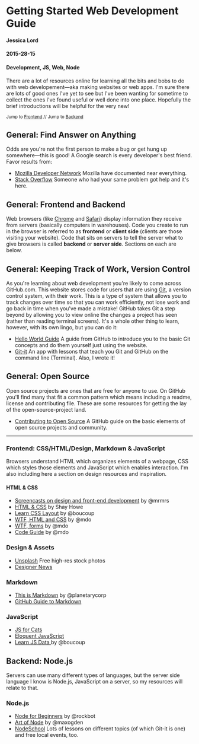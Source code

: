 # Getting Started Web Development Guide
#### Jessica Lord
#### 2015-28-15
#### Development, JS, Web, Node

There are a lot of resources online for learning all the bits and bobs to do with web developement—aka making websites or web apps. I'm sure there are lots of good ones I've yet to see but I've been wanting for sometime to collect the ones I've found useful or well done into one place. Hopefully the brief introductions will be helpful for the very new!

<small class="meta">Jump to [Frontend]() // Jump to [Backend]()</small>


## General: Find Answer on Anything
Odds are you're not the first person to make a bug or get hung up somewhere—this is good! A Google search is every developer's best friend. Favor results from:

- [Mozilla Developer Network](http://mdn.com) Mozilla have documented near everything.
- [Stack Overflow](http://stackoverflow.com) Someone who had your same problem got help and it's here.

## General: Frontend and Backend
Web browsers (like [Chrome](http://chrome.com) and [Safari](http://safari.com)) display information they receive from servers (basically computers in warehouses). Code you create to run in the browser is referred to as **frontend** or **client side** (clients are those visiting your website). Code that sits on servers to tell the server what to give browsers is called **backend** or **server side**. Sections on each are below.

## General: Keeping Track of Work, Version Control
As you're learning about web development you're likely to come across GitHub.com. This website stores code for users that are using [Git](), a version control system, with their work. This is a type of system that allows you to track changes over time so that you can work efficiently, not lose work and go back in time when you've made a mistake! GitHub takes Git a step beyond by allowing you to view online the changes a project has seen (rather than reading terminal screens). It's a whole other thing to learn, however, with its own lingo, but you can do it:

- [Hello World Guide](https://guides.github.com/activities/hello-world) A guide from GitHub to introduce you to the basic Git concepts and do them yourself just using the website.
- [Git-it](http://github.com/jlord/git-it) An app with lessons that teach you Git and GitHub on the command line (Terminal). Also, I wrote it!

## General: Open Source
Open source projects are ones that are free for anyone to use. On GitHub you'll find many that fit a common pattern which means including a readme, license and contributing file. These are some resources for getting the lay of the open-source-project land.

- [Contributing to Open Source](https://guides.github.com/activities/contributing-to-open-source) A GitHub guide on the basic elements of open source projects and community.

---

### Frontend: CSS/HTML/Design, Markdown & JavaScript
Browsers understand HTML which organizes elements of a webpage, CSS which styles those elements and JavaScript which enables interaction. I'm also including here a section on design resources and inspiration.

#### HTML & CSS

- [Screencasts on design and front-end development](http://designbytyping.com/) by @mrmrs
- [HTML & CSS](http://learn.shayhowe.com/html-css/) by Shay Howe
- [Learn CSS Layout](http://learnlayout.com/) by @boucoup
- [WTF, HTML and CSS](http://wtfhtmlcss.com/) by @mdo
- [WTF, forms](http://wtfforms.com/) by @mdo
- [Code Guide](http://codeguide.co/) by @mdo
### Design & Assets

- [Unsplash](https://unsplash.com/) Free high-res stock photos
- [Designer News](news.layervault.com)

### Markdown

- [This is Markdown](http://thisismarkdown.com/) by @planetarycorp
- [GitHub Guide to Markdown](https://guides.github.com/features/mastering-markdown/)

### JavaScript

- [JS for Cats](http://www.jsforcats.com)
- [Eloquent JavaScript](http://eloquentjavascript.net)
- [Learn JS Data ](http://learnjsdata.com/) by @boucoup

## Backend: Node.js
Servers can use many different types of languages, but the server side language I know is Node.js, JavaScript on a server, so my resources will relate to that.

### Node.js

- [Node for Beginners](https://github.com/rockbot/node-for-beginners) by @rockbot
- [Art of Node](https://github.com/maxogden/art-of-node) by @maxogden
- [NodeSchool](http://www.nodeschool.io) Lots of lessons on different topics (of which Git-it is one) and free local events, too.
